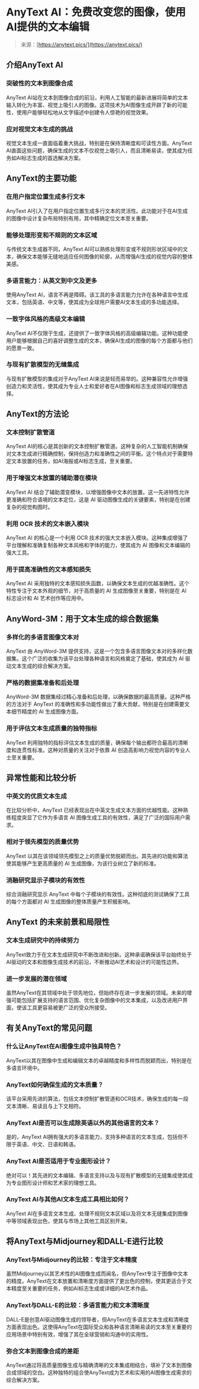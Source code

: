 <!--yml

类别：未分类

日期：2024-05-27 14:37:10

-->

# AnyText AI：免费改变您的图像，使用AI提供的文本编辑

> 来源：[https://anytext.pics/](https://anytext.pics/)

## 介绍AnyText AI

### 突破性的文本到图像合成

AnyText AI站在文本到图像合成的前沿，利用人工智能的最新进展将简单的文本输入转化为丰富、视觉上吸引人的图像。这项技术为AI图像生成开辟了新的可能性，使用户能够轻松地从文字描述中创建令人惊艳的视觉效果。

### 应对视觉文本生成的挑战

视觉文本生成一直面临着重大挑战，特别是在保持清晰度和可读性方面。AnyText AI直面这些问题，确保生成的文本不仅视觉上吸引人，而且清晰易读，使其成为任务如AI标志生成的首选解决方案。

## AnyText的主要功能

### 在用户指定位置生成多行文本

AnyText AI引入了在用户指定位置生成多行文本的灵活性。此功能对于在AI生成的图像中设计复杂布局特别有用，其中精确定位文本至关重要。

### 能够处理形变和不规则的文本区域

与传统文本生成器不同，AnyText AI可以熟练处理形变或不规则形状区域中的文本，确保文本能够无缝地适应任何图像的轮廓，从而增强AI生成的视觉内容的整体美感。

### 多语言能力：从英文到中文及更多

使用AnyText AI，语言不再是障碍。该工具的多语言能力允许在各种语言中生成文本，包括英语、中文等，使其成为全球用户需要AI文本生成的多功能选择。

### 一致字体风格的高级文本编辑

AnyText AI不仅限于生成，还提供了一致字体风格的高级编辑功能。这种功能使用户能够根据自己的喜好调整生成的文本，确保AI生成的图像的每个方面都与他们的愿景一致。

### 与现有扩散模型的无缝集成

与现有扩散模型的集成对于AnyText AI来说是轻而易举的。这种兼容性允许增强创造力和灵活性，使其成为专业人士和爱好者在AI图像和标志生成领域的理想选择。

## AnyText的方法论

### 文本控制扩散管道

AnyText AI的核心是其创新的文本控制扩散管道。这种复杂的人工智能机制确保对文本生成进行精确控制，保持创造力和准确性之间的平衡。这个特点对于需要特定文本放置的任务，如AI海报或AI标志生成，至关重要。

### 用于增强文本放置的辅助潜在模块

AnyText AI 结合了辅助潜变模块，以增强图像中文本的放置。这一先进特性允许更准确和符合语境的文本定位，这是 AI 驱动图像生成的关键要素，特别是在创建复杂的视觉构图时。

### 利用 OCR 技术的文本嵌入模块

AnyText AI 的核心是一个利用 OCR 技术的强大文本嵌入模块。这种集成增强了平台理解和准确复制各种文本风格和字体的能力，使其成为 AI 图像和文本编辑的强大工具。

### 用于提高准确性的文本感知损失

AnyText AI 采用独特的文本感知损失函数，以确保文本生成的优越准确性。这个特性专注于文本外观的细节，对于高质量的 AI 生成图像至关重要，特别是在 AI 标志设计和 AI 艺术创作等应用中。

## AnyWord-3M：用于文本生成的综合数据集

### 多样化的多语言图像文本对

AnyText 由 AnyWord-3M 提供支持，这是一个包含多语言图像文本对的多样化数据集。这个广泛的收集为该平台处理各种语言和风格奠定了基础，使其成为 AI 驱动文本生成的综合解决方案。

### 严格的数据集准备和后处理

AnyWord-3M 数据集经过精心准备和后处理，以确保数据的最高质量。这种严格的方法对于 AnyText 的准确性和多功能性做出了重大贡献，特别是在创建需要文本细节精度的 AI 生成图像方面。

### 用于评估文本生成质量的独特指标

AnyText 利用独特的指标评估文本生成的质量，确保每个输出都符合最高的清晰度和连贯性标准。这种对质量的关注对于依靠 AI 创造高影响力视觉内容的专业人士至关重要。

## 异常性能和比较分析

### 中英文的优质文本生成

在比较分析中，AnyText 已经表现出在中英文生成文本方面的优越性能。这种熟练程度突显了它作为多语言 AI 图像生成工具的有效性，满足了广泛的国际用户需求。

### 相对于领先模型的质量优势

AnyText 以其在该领域领先模型之上的质量优势脱颖而出。其先进的功能和算法使其能够产生更高质量的 AI 生成图像，为该行业树立了新的标准。

### 消融研究显示子模块的有效性

综合消融研究显示 AnyText 中每个子模块的有效性。这种彻底的测试确保了工具的每个方面都对 AI 生成图像的整体质量产生积极影响。

## AnyText 的未来前景和局限性

### 文本生成研究中的持续努力

AnyText致力于在文本生成研究中不断改进和创新。这种承诺确保该平台始终处于AI驱动的文本和图像生成技术的前沿，不断推动AI艺术和设计的可能性边界。

### 进一步发展的潜在领域

虽然AnyText在其领域中处于领先地位，但始终存在进一步发展的领域。未来的增强可能包括扩展支持的语言范围、优化复杂图像中的文本集成，以及改进用户界面，使该工具更容易被更广泛的受众所接受。

## 有关AnyText的常见问题

### 什么让AnyText在AI图像生成中独具特色？

AnyText以其在图像中生成和编辑文本的卓越精度和多样性而脱颖而出，特别是在多语言环境中。

### AnyText如何确保生成的文本质量？

该平台采用先进的算法，包括文本控制扩散管道和OCR技术，确保生成的每一段文本清晰、易读且与上下文相符。

### AnyText AI是否可以生成除英语以外的其他语言的文本？

是的，AnyText AI拥有强大的多语言能力，支持多种语言的文本生成，包括但不限于英语、中文、日语和韩语。

### AnyText AI是否适用于专业图形设计？

绝对可以！其先进的文本编辑、多语言支持以及与现有扩散模型的无缝集成使其成为专业图形设计师和艺术家的理想工具。

### AnyText AI与其他AI文本生成工具相比如何？

AnyText AI在多语言文本生成、处理不规则文本区域以及将文本无缝集成到图像中等领域表现出色，使其与市场上其他工具区别开来。

## 将AnyText与Midjourney和DALL-E进行比较

### AnyText与Midjourney的比较：专注于文本精度

虽然Midjourney以其艺术性的AI图像生成而闻名，但AnyText专注于图像中文本的精度。AnyText在文本放置和清晰度方面提供了更出色的控制，使其更适合于文本精度至关重要的任务，例如AI标志生成或详细的AI艺术作品。

### AnyText与DALL-E的比较：多语言能力和文本清晰度

DALL-E是创意AI驱动图像生成的领导者，但AnyText在多语言文本生成和清晰度方面表现出色。这使得AnyText在国际受众和各种语言清晰易读的文本至关重要的应用场景中特别有效，增强了其在全球营销和沟通中的实用性。

### 弥合文本到图像合成的差距

AnyText通过将高质量图像生成与精确清晰的文本集成相结合，填补了文本到图像合成领域的空白。这种独特的组合使AnyText成为艺术和实用的AI图像生成需求的综合解决方案。
